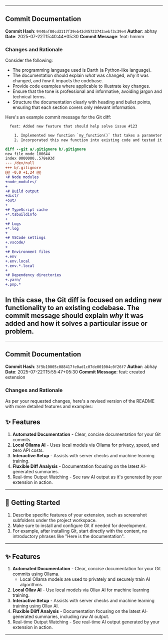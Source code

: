 
---
## Commit Documentation

**Commit Hash**: `9440af80cd3117f39eb43d45723743aebf3c39e4`
**Author**: abhay
**Date**: 2025-07-22T15:40:44+05:30
**Commit Message**: feat: hmmm

### Changes and Rationale
Consider the following:

- The programming language used is Darth (a Python-like language).
- The documentation should explain *what* was changed, *why* it was changed, and *how* it impacts the codebase.
- Provide code examples where applicable to illustrate key changes.
- Ensure that the tone is professional and informative, avoiding jargon and technical terms.
- Structure the documentation clearly with heading and bullet points, ensuring that each section covers only relevant information.

Here's an example commit message for the Git diff:

```diff
  feat: Added new feature that should help solve issue #123

    1. Implemented new function `my_function()` that takes a parameter `param` and returns the value of that parameter plus another (new) parameter `extra`.
    2. Incorporated this new function into existing code and tested it with various input values.

diff --git a/.gitignore b/.gitignore
new file mode 100644
index 0000000..578e93d
--- /dev/null
+++ b/.gitignore
@@ -0,0 +1,24 @@
+# Node modules
+node_modules/
+
+# Build output
+dist/
+out/
+
+# TypeScript cache
+*.tsbuildinfo
+
+# Logs
+*.log
+
+# VSCode settings
+.vscode/
+
+# Environment files
+.env
+.env.local
+.env.*.local
+
+# Dependency directories
+.yarn/
+.pnp.*
```

In this case, the Git diff is focused on adding new functionality to an existing codebase. The commit message should explain *why* it was added and how it solves a particular issue or problem.
---

---
## Commit Documentation

**Commit Hash**: `3f5b10005c088417fe0ad1c07de001004c0f26f7`
**Author**: abhay
**Date**: 2025-07-22T15:55:47+05:30
**Commit Message**: feat: created extension

### Changes and Rationale
As per your requested changes, here's a revised version of the README with more detailed features and examples:

## ✨ Features
1. **Automated Documentation** - Clear, concise documentation for your Git commits.
2. **Local Ollama AI** - Uses local models via Ollama for privacy, speed, and zero API costs.
3. **Interactive Setup** - Assists with server checks and machine learning training.
4. **Fluxible Diff Analysis** - Documentation focusing on the latest AI-generated summaries.
5. Real-time Output Watching - See raw AI output as it's generated by your extension in action.

---

## 🚀 Getting Started

1. Describe specific features of your extension, such as screenshot subfolders under the project workspace.
2. Make sure to install and configure Git if needed for development.
3. For example, after installing Git, start directly with the content, no introductory phrases like "Here is the documentation".

---

## ✨ Features

1. **Automated Documentation** - Clear, concise documentation for your Git commits using Ollama.
   * Local Ollama models are used to privately and securely train AI algorithms.
2. **Local Ollav AI** - Use local models via Ollav AI for machine learning training.
3. **Interactive Setup** - Assists with server checks and machine learning training using Ollav AI.
4. **Fluxible Diiff Analysis** - Documentation focusing on the latest AI-generated summaries, including raw AI output.
5. Real-time Output Watching - See real-time AI output generated by your extension in action.
---
